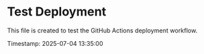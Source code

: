 # Test Deployment

This file is created to test the GitHub Actions deployment workflow.

Timestamp: 2025-07-04 13:35:00